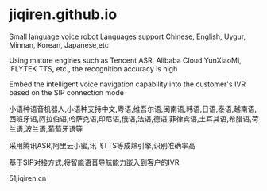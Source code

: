 # jiqiren.github.io



Small language voice robot
Languages support Chinese, English, Uygur, Minnan, Korean, Japanese,etc

Using mature engines such as Tencent ASR, Alibaba Cloud YunXiaoMi, iFLYTEK TTS, etc., the recognition accuracy is high

Embed the intelligent voice navigation capability into the customer's IVR based on the SIP connection mode


小语种语音机器人,小语种支持中文,粤语,维吾尔语,闽南语,韩语,日语,泰语,越南语,西班牙语,阿拉伯语,哈萨克语,印尼语,俄语,法语,德语,菲律宾语,土耳其语,希腊语,荷兰语,波兰语,葡萄牙语等

采用腾讯ASR,阿里云小蜜,讯飞TTS等成熟引擎,识别准确率高

基于SIP对接方式,将智能语音导航能力嵌入到客户的IVR


51jiqiren.cn
